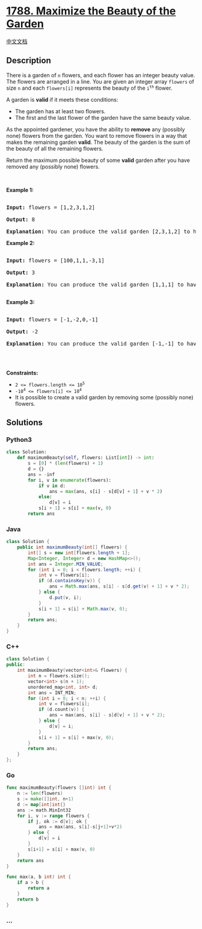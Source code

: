 # [1788. Maximize the Beauty of the Garden](https://leetcode.com/problems/maximize-the-beauty-of-the-garden)

[中文文档](/solution/1700-1799/1788.Maximize%20the%20Beauty%20of%20the%20Garden/README.md)

## Description

<p>There is a garden of <code>n</code> flowers, and each flower has an integer beauty value. The flowers are arranged in a line. You are given an integer array <code>flowers</code> of size <code>n</code> and each <code>flowers[i]</code> represents the beauty of the <code>i<sup>th</sup></code> flower.</p>

<p>A garden is <strong>valid</strong> if it meets these conditions:</p>

<ul>
    <li>The garden has at least two flowers.</li>
    <li>The first and the last flower of the garden have the same beauty value.</li>
</ul>

<p>As the appointed gardener, you have the ability to <strong>remove</strong> any (possibly none) flowers from the garden. You want to remove flowers in a way that makes the remaining garden <strong>valid</strong>. The beauty of the garden is the sum of the beauty of all the remaining flowers.</p>

<p>Return the maximum possible beauty of some <strong>valid</strong> garden after you have removed any (possibly none) flowers.</p>

<p>&nbsp;</p>

<p><strong class="example">Example 1:</strong></p>

<pre>

<strong>Input:</strong> flowers = [1,2,3,1,2]

<strong>Output:</strong> 8

<strong>Explanation:</strong> You can produce the valid garden [2,3,1,2] to have a total beauty of 2 + 3 + 1 + 2 = 8.</pre>

<p><strong class="example">Example 2:</strong></p>

<pre>

<strong>Input:</strong> flowers = [100,1,1,-3,1]

<strong>Output:</strong> 3

<strong>Explanation:</strong> You can produce the valid garden [1,1,1] to have a total beauty of 1 + 1 + 1 = 3.

</pre>

<p><strong class="example">Example 3:</strong></p>

<pre>

<strong>Input:</strong> flowers = [-1,-2,0,-1]

<strong>Output:</strong> -2

<strong>Explanation:</strong> You can produce the valid garden [-1,-1] to have a total beauty of -1 + -1 = -2.

</pre>

<p>&nbsp;</p>

<p><strong>Constraints:</strong></p>

<ul>
    <li><code>2 &lt;= flowers.length &lt;= 10<sup>5</sup></code></li>
    <li><code>-10<sup>4</sup> &lt;= flowers[i] &lt;= 10<sup>4</sup></code></li>
    <li>It is possible to create a valid garden by removing some (possibly none) flowers.</li>
</ul>

## Solutions

<!-- tabs:start -->

### **Python3**

```python
class Solution:
    def maximumBeauty(self, flowers: List[int]) -> int:
        s = [0] * (len(flowers) + 1)
        d = {}
        ans = -inf
        for i, v in enumerate(flowers):
            if v in d:
                ans = max(ans, s[i] - s[d[v] + 1] + v * 2)
            else:
                d[v] = i
            s[i + 1] = s[i] + max(v, 0)
        return ans
```

### **Java**

```java
class Solution {
    public int maximumBeauty(int[] flowers) {
        int[] s = new int[flowers.length + 1];
        Map<Integer, Integer> d = new HashMap<>();
        int ans = Integer.MIN_VALUE;
        for (int i = 0; i < flowers.length; ++i) {
            int v = flowers[i];
            if (d.containsKey(v)) {
                ans = Math.max(ans, s[i] - s[d.get(v) + 1] + v * 2);
            } else {
                d.put(v, i);
            }
            s[i + 1] = s[i] + Math.max(v, 0);
        }
        return ans;
    }
}
```

### **C++**

```cpp
class Solution {
public:
    int maximumBeauty(vector<int>& flowers) {
        int n = flowers.size();
        vector<int> s(n + 1);
        unordered_map<int, int> d;
        int ans = INT_MIN;
        for (int i = 0; i < n; ++i) {
            int v = flowers[i];
            if (d.count(v)) {
                ans = max(ans, s[i] - s[d[v] + 1] + v * 2);
            } else {
                d[v] = i;
            }
            s[i + 1] = s[i] + max(v, 0);
        }
        return ans;
    }
};
```

### **Go**

```go
func maximumBeauty(flowers []int) int {
	n := len(flowers)
	s := make([]int, n+1)
	d := map[int]int{}
	ans := math.MinInt32
	for i, v := range flowers {
		if j, ok := d[v]; ok {
			ans = max(ans, s[i]-s[j+1]+v*2)
		} else {
			d[v] = i
		}
		s[i+1] = s[i] + max(v, 0)
	}
	return ans
}

func max(a, b int) int {
	if a > b {
		return a
	}
	return b
}
```

### **...**

```

```

<!-- tabs:end -->
